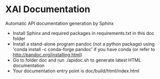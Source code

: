 # XAI Documentation
Automatic API documentation generation by Sphinx

- Install Sphinx and required packages in requirements.txt in this doc folder
- Install a stand-alone program pandoc (not a python package) using 'conda install -c conda-forge pandoc' if you have conda (or refer to http://pandoc.org/installing.html)
- Go to folder doc and run ./apidoc.sh to generate latest HTML documentation
- Your documentation entry point is doc/build/html/index.html
